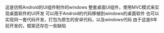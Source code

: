 这是仿照Android的UI组件制作的windows 整套桌面UI组件，使用MVC模式来实现桌面软件的UI开发
可以用于Android的代码移植到windows的桌面软件
也可以实现同一套代码开发，打包为原生的安卓代码，以及windows代码
由于这是8年前开发的，框架还存在一些缺陷
